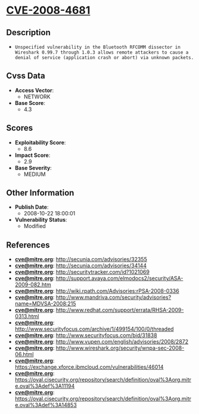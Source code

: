 
# [CVE-2008-4681](http://secunia.com/advisories/32355)

## Description

- `Unspecified vulnerability in the Bluetooth RFCOMM dissector in Wireshark 0.99.7 through 1.0.3 allows remote attackers to cause a denial of service (application crash or abort) via unknown packets.`

## Cvss Data

- **Access Vector**:
  - NETWORK
- **Base Score**:
  - 4.3

## Scores

- **Exploitability Score**:
  - 8.6
- **Impact Score**:
  - 2.9
- **Base Severity**:
  - MEDIUM

## Other Information

- **Publish Date**:
  - 2008-10-22 18:00:01
- **Vulnerability Status**:
  - Modified

## References

- **cve@mitre.org**: http://secunia.com/advisories/32355
- **cve@mitre.org**: http://secunia.com/advisories/34144
- **cve@mitre.org**: http://securitytracker.com/id?1021069
- **cve@mitre.org**: http://support.avaya.com/elmodocs2/security/ASA-2009-082.htm
- **cve@mitre.org**: http://wiki.rpath.com/Advisories:rPSA-2008-0336
- **cve@mitre.org**: http://www.mandriva.com/security/advisories?name=MDVSA-2008:215
- **cve@mitre.org**: http://www.redhat.com/support/errata/RHSA-2009-0313.html
- **cve@mitre.org**: http://www.securityfocus.com/archive/1/499154/100/0/threaded
- **cve@mitre.org**: http://www.securityfocus.com/bid/31838
- **cve@mitre.org**: http://www.vupen.com/english/advisories/2008/2872
- **cve@mitre.org**: http://www.wireshark.org/security/wnpa-sec-2008-06.html
- **cve@mitre.org**: https://exchange.xforce.ibmcloud.com/vulnerabilities/46014
- **cve@mitre.org**: https://oval.cisecurity.org/repository/search/definition/oval%3Aorg.mitre.oval%3Adef%3A11194
- **cve@mitre.org**: https://oval.cisecurity.org/repository/search/definition/oval%3Aorg.mitre.oval%3Adef%3A14853
